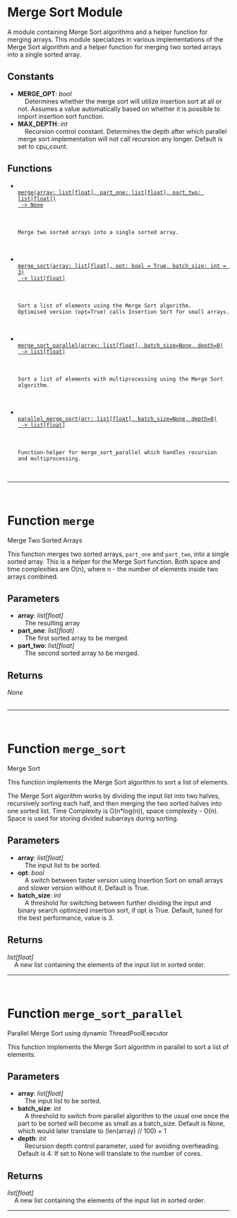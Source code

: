<h1>Merge Sort Module</h1>
  A module containing Merge Sort algorithms and a helper function for merging arrays. This module specializes in various implementations of the Merge Sort algorithm and a helper function for merging two sorted arrays into a single sorted array.  
<h2>Constants</h2>
<ul>
<li> <strong>MERGE_OPT</strong>: <em>bool</em> <br>
&nbsp;&nbsp;&nbsp;&nbsp;Determines whether the merge sort will utilize insertion sort at all or not. Assumes a value automatically based on whether it is possible to import insertion sort function. <br></li>
<li> <strong>MAX_DEPTH</strong>: <em>int</em> <br>
&nbsp;&nbsp;&nbsp;&nbsp;Recursion control constant. Determines the depth after which parallel merge sort implementation will not call recursion any longer. Default is set to cpu_count. <br></li>
</ul>
<h2>Functions</h2>
<ul>
<li> <a href='#function-merge'><code>
merge(array: list[float], part_one: list[float], part_two: list[float])
 -> None
</code></a> <br>
&nbsp;&nbsp;&nbsp;&nbsp;

```
Merge two sorted arrays into a single sorted array.
```

<br></li>

<li> <a href='#function-merge_sort'><code>
merge_sort(array: list[float], opt: bool = True, batch_size: int = 3)
 -> list[float]
</code></a> <br>
&nbsp;&nbsp;&nbsp;&nbsp;

```
Sort a list of elements using the Merge Sort algorithm.
Optimised version (opt=True) calls Insertion Sort for small arrays.
```

<br></li>

<li> <a href='#function-merge_sort_parallel'><code>
merge_sort_parallel(array: list[float], batch_size=None, depth=0)
 -> list[float]
</code></a> <br>
&nbsp;&nbsp;&nbsp;&nbsp;

```
Sort a list of elements with multiprocessing using the Merge Sort
algorithm.
```

<br></li>

<li> <a href='#function-parallel_merge_sort'><code>
parallel_merge_sort(arr: list[float], batch_size=None, depth=0)
 -> list[float]
</code></a> <br>
&nbsp;&nbsp;&nbsp;&nbsp;

```
Function-helper for merge_sort_parallel which handles recursion
and multiprocessing.
```

<br></li>

</ul>

______________________________________________________________________

<div style="page-break-after: always; visibility: hidden"></div>
<br>
<h1 id="function-merge">
<strong>Function</strong>
<code>merge</code></h1>
Merge Two Sorted Arrays

This function merges two sorted arrays, `part_one` and `part_two`, into
a single sorted array. This is a helper for the Merge Sort function.
Both space and time complexities are O(n), where n - the number of
elements inside two arrays combined.

<h2>Parameters</h2>
<ul>
<li> <strong>array</strong>: <em>list[float]</em> <br>
&nbsp;&nbsp;&nbsp;&nbsp;The resulting array <br></li>
<li> <strong>part_one</strong>: <em>list[float]</em> <br>
&nbsp;&nbsp;&nbsp;&nbsp;The first sorted array to be merged. <br></li>
<li> <strong>part_two</strong>: <em>list[float]</em> <br>
&nbsp;&nbsp;&nbsp;&nbsp;The second sorted array to be merged. <br></li>
</ul>
<h2>Returns</h2>
<em>None</em> <br>
&nbsp;&nbsp;&nbsp;&nbsp; <br>

______________________________________________________________________

<div style="page-break-after: always; visibility: hidden"></div>
<br>
<h1 id="function-merge_sort">
<strong>Function</strong>
<code>merge_sort</code></h1>
Merge Sort

This function implements the Merge Sort algorithm
to sort a list of elements.

The Merge Sort algorithm works by dividing the input list into
two halves, recursively sorting each half, and then merging the
two sorted halves into one sorted list.
Time Complexity is O(n\*log(n)), space complexity - O(n).
Space is used for storing divided subarrays during sorting.

<h2>Parameters</h2>
<ul>
<li> <strong>array</strong>: <em>list[float]</em> <br>
&nbsp;&nbsp;&nbsp;&nbsp;The input list to be sorted. <br></li>
<li> <strong>opt</strong>: <em>bool</em> <br>
&nbsp;&nbsp;&nbsp;&nbsp;A switch between faster version using Insertion Sort on small arrays and slower version without it. Default is True. <br></li>
<li> <strong>batch_size</strong>: <em>int</em> <br>
&nbsp;&nbsp;&nbsp;&nbsp;A threshold for switching between further dividing the input and binary search optimized insertion sort, if opt is True. Default, tuned for the best performance, value is 3. <br></li>
</ul>
<h2>Returns</h2>
<em>list[float]</em> <br>
&nbsp;&nbsp;&nbsp;&nbsp;A new list containing the elements of the input list in sorted order. <br>

______________________________________________________________________

<div style="page-break-after: always; visibility: hidden"></div>
<br>
<h1 id="function-merge_sort_parallel">
<strong>Function</strong>
<code>merge_sort_parallel</code></h1>
Parallel Merge Sort using dynamic ThreadPoolExecutor

This function implements the Merge Sort algorithm in parallel
to sort a list of elements.

<h2>Parameters</h2>
<ul>
<li> <strong>array</strong>: <em>list[float]</em> <br>
&nbsp;&nbsp;&nbsp;&nbsp;The input list to be sorted. <br></li>
<li> <strong>batch_size</strong>: <em>int</em> <br>
&nbsp;&nbsp;&nbsp;&nbsp;A threshold to switch from parallel algorithm to the usual one once the part to be sorted will become as small as a batch_size. Default is None, which would later translate to (len(array) // 100) + 1 <br></li>
<li> <strong>depth</strong>: <em>int</em> <br>
&nbsp;&nbsp;&nbsp;&nbsp;Recursion depth control parameter, used for avoiding overheading. Default is 4. If set to None will translate to the number of cores. <br></li>
</ul>
<h2>Returns</h2>
<em>list[float]</em> <br>
&nbsp;&nbsp;&nbsp;&nbsp;A new list containing the elements of the input list in sorted order. <br>

______________________________________________________________________
